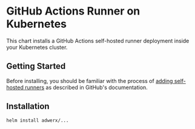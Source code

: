 # GitHub Actions Runner on Kubernetes

This chart installs a GitHub Actions self-hosted runner deployment inside your Kubernetes cluster.

## Getting Started

Before installing, you should be familiar with the process of
[adding self-hosted runners](https://docs.github.com/en/free-pro-team@latest/actions/hosting-your-own-runners/adding-self-hosted-runners) as described in GitHub's documentation.

## Installation

`helm install adwerx/...`
